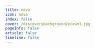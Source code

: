 ```yaml
---
title: nova
icon: nova 
index: false
cover: /discoverybackground/ocean1.jpg
pageInfo: false
article: false
timeline: false
---
```


<Catalog />

